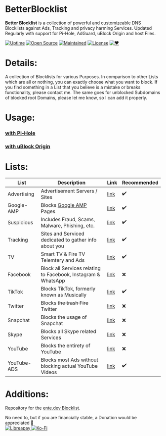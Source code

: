 # BetterBlocklist
<b>Better Blocklist</b> is a collection of powerful and customizeable DNS Blocklists against Ads, Tracking and privacy harming Services. Updated Regularly with support for Pi-Hole, AdGuard, uBlock Origin and host Files.

<a href="https://ente.dev/api/blocklist/"><img alt="Uptime" src="https://img.shields.io/uptimerobot/ratio/m790233095-b930c119bda990ba3d73fcf2?style=for-the-badge"></a>
<a href="https://ente.dev/api/blocklist/"><img alt="Open Source" src="https://img.shields.io/badge/Open%20Souce-yes-success?style=for-the-badge"></a>
<a href="https://ente.dev/api/blocklist/"><img alt="Maintained" src="https://img.shields.io/badge/Maintained-yes-brightgreen?style=for-the-badge"></a>
<a href="https://willidieente.mit-license.org"><img alt="License" src="https://img.shields.io/badge/License-MIT-brightgreen?style=for-the-badge"></a>
<a href="https://ente.dev/"><img alt="♥" src="https://img.shields.io/badge/Made%20with%20%E2%99%A5%20in-Germany-success?style=for-the-badge"></a><br>

# Details:
A collection of Blocklists for various Purposes. In comparison to other Lists which are all or nothing, you can exactly choose what you want to block.
If you find something in a List that you believe is a mistake or breaks functionality, please contact me. The same goes for unblocked Subdomains of blocked root Domains, please let me know, so I can add it properly.

# Usage:
<h3><a href="https://discourse.pi-hole.net/t/how-do-i-add-additional-block-lists-to-pi-hole/259">with Pi-Hole</a></h3>
<h3><a href="https://github.com/gorhill/uBlock/wiki/Filter-lists-from-around-the-web">with uBlock Origin</a></h3>

# Lists:
| List | Description | Link | Recommended |
|--| -- |--|--|
| Advertising | Advertisement Servers / Sites | <a href="https://ente.dev/api/blocklist/advertising">link</a> | ✔️ |
| Google-AMP | Blocks <a href="https://www.theregister.com/2017/05/19/open_source_insider_google_amp_bad_bad_bad/">Google AMP</a> Pages | <a href="https://ente.dev/api/blocklist/google-amp">link</a> | ✔️ |
| Suspicious | Includes Fraud, Scams, Malware, Phishing, etc. | <a href="https://ente.dev/api/blocklist/suspicious">link</a> | ✔️ |
| Tracking | Sites and Serviced dedicated to gather info about you | <a href="https://ente.dev/api/blocklist/tracking">link</a> | ✔️ |
| TV | Smart TV & Fire TV Telemtery and Ads | <a href="https://ente.dev/api/blocklist/tv">link</a> | ✔️ |
| Facebook | Block all Services relating to Facebook, Instagram & WhatsApp | <a href="https://ente.dev/api/blocklist/facebook">link</a> | ❌ |
| TikTok | Blocks TikTok, formerly known as Musically | <a href="https://ente.dev/api/blocklist/tiktok">link</a> | ✔️ |
| Twitter | Blocks <strike>the trash Fire</strike> Twitter | <a href="https://ente.dev/api/blocklist/twitter">link</a> | ❌ |
| Snapchat | Blocks the usage of Snapchat | <a href="https://ente.dev/api/blocklist/snapchat">link</a> | ❌ |
| Skype | Blocks all Skype related Services | <a href="https://ente.dev/api/blocklist/skype">link</a> | ❌ |
| YouTube | Blocks the entirety of YouTube | <a href="https://ente.dev/api/blocklist/youtube">link</a> | ❌ |
| YouTube-ADS | Blocks most Ads without blocking actual YouTube Videos | <a href="https://ente.dev/api/blocklist/youtube-advertising">link</a> | ✔️ |

# Additions:
Repository for the <a href="https://ente.dev/api/blocklist/">ente.dev Blocklist</a>.

No need to, but if you are financially stable, a Donation would be appreciated 💖
<br><a href="https://liberapay.com/WilliDieEnte/"><img alt="Libreapay" src="https://img.shields.io/badge/Liberapay-F6C915?style=for-the-badge&logo=liberapay&logoColor=black">
<a href="https://ko-fi.com/WilliDieEnte"><img alt="Ko-Fi" src="https://img.shields.io/badge/Ko--fi-F16061?style=for-the-badge&logo=ko-fi&logoColor=white">

